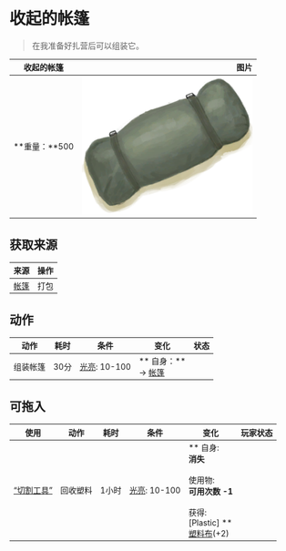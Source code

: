 # 收起的帐篷  
> 在我准备好扎营后可以组装它。  
  
  收起的帐篷  |   图片   
 ----  |  ----:   
 **重量：**500  |  <img decoding="async" src="Sprite/TentPacked.png" href="a.md" style="max-width:300px;max-height:300px;">   
  
## 获取来源  
来源  |  操作  
----  |  ----  
[帐篷](TentDeployed.md)  |  打包  
## 动作  
动作  |  耗时  |  条件  |  变化  |  状态  
----  |  ----  |  ----  |  ----  |  ----  
组装帐篷<br>  |  30分  |  [光亮](Light.md): 10-100  |  ** 自身：**<br>→ [帐篷](TentDeployed.md)  |    
## 可拖入  
使用  |  动作  |  耗时  |  条件  |  变化  |  玩家状态  
----  |  ----  |  ----  |  ----  |  ----  |  ----  
[“切割工具”](tag_Cutter.md)  |  回收塑料<br>  |  1小时  |  [光亮](Light.md): 10-100  |  ** 自身: **<br>消失<br><br>** 使用物: **<br>可用次数  -1<br><br>** 获得: **<br>** [Plastic] **<br>  [塑料布](PlasticSheet.md)(+2)<br>  |    


<script>document.title="收起的帐篷 - 卡牌生存百科 Card Survival Wiki";</script>